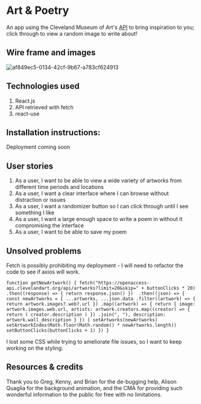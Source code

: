 # Art & Poetry

An app using the Cleveland Museum of Art's [API](https://github.com/ClevelandMuseumArt/openaccess) to bring inspiration to you; click through to view a random image to write about! 

## Wire frame and images

![af849ec5-0134-42cf-9b67-a783cf624913](https://user-images.githubusercontent.com/103523822/173072882-e65c7478-8c45-4366-b259-952d613fe2e3.jpg)

## Technologies used

1. React.js
2. API retrieved with fetch
3. react-use 

## Installation instructions:

Deployment coming soon 

## User stories

1. As a user, I want to be able to view a wide variety of artworks from different time periods and locations
2. As a user, I want a clear interface where I can browse without distraction or issues
3. As a user, I want a randomizer button so I can click through until I see something I like
4. As a user, I want a large enough space to write a poem in without it compromising the interface
5. As a user, I want to be able to save my poem 

## Unsolved problems

Fetch is possibly prohibiting my deployment - I will need to refactor the code to see if axios will work.

`
function getNewArtwork() {
    fetch("https://openaccess-api.clevelandart.org/api/artworks?limit=20&skip=" + buttonClicks * 20) 
      .then((response) => {
        return response.json()
      }) 
      .then((json) => {
        const newArtworks = [
          ...artworks,
          ...json.data
          .filter((artwork) => {
            return artwork.images?.web?.url
          })
          .map((artwork) => {
            return {
              image: artwork.images.web.url,
              artists: artwork.creators.map((creator) => {
                return (
                  creator.description
                )
              }) .join(", "),
              description: artwork.wall_description
            }
          })
        ]
        setArtworks(newArtworks)
        setArtworkIndex(Math.floor(Math.random() * newArtworks.length))
        setButtonClicks(buttonClicks + 1)
      })
  }
`

I lost some CSS while trying to ameliorate file issues, so I want to keep working on the styling.

## Resources & credits

Thank you to Greg, Kenny, and Brian for the de-bugging help, Alison Quaglia for the background animation, and the CMA for providing such wonderful information to the public for free with no limitations. 
